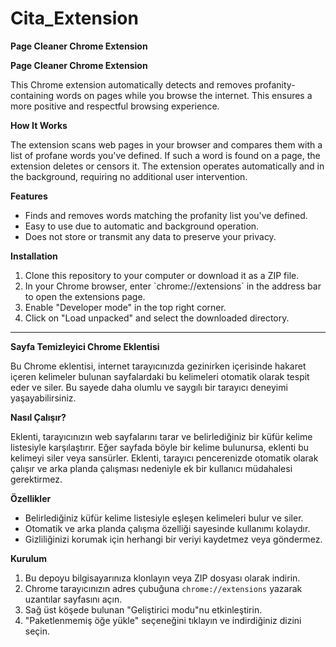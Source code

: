 # Cita_Extension
<p><strong>Page Cleaner Chrome Extension</strong></p>
<p><strong>Page Cleaner Chrome Extension</strong></p>

<p>This Chrome extension automatically detects and removes profanity-containing words on pages while you browse the internet. This ensures a more positive and respectful browsing experience.</p>

<p><strong>How It Works</strong></p>

<p>The extension scans web pages in your browser and compares them with a list of profane words you've defined. If such a word is found on a page, the extension deletes or censors it. The extension operates automatically and in the background, requiring no additional user intervention.</p>

<p><strong>Features</strong></p>

<ul>
    <li>Finds and removes words matching the profanity list you've defined.</li>
    <li>Easy to use due to automatic and background operation.</li>
    <li>Does not store or transmit any data to preserve your privacy.</li>
</ul>

<p><strong>Installation</strong></p>

<ol>
    <li>Clone this repository to your computer or download it as a ZIP file.</li>
    <li>In your Chrome browser, enter `chrome://extensions` in the address bar to open the extensions page.</li>
    <li>Enable "Developer mode" in the top right corner.</li>
    <li>Click on "Load unpacked" and select the downloaded directory.</li>
</ol>
<hr>
<p><strong>Sayfa Temizleyici Chrome Eklentisi</strong></p>

<p>Bu Chrome eklentisi, internet tarayıcınızda gezinirken içerisinde hakaret içeren kelimeler bulunan sayfalardaki bu kelimeleri otomatik olarak tespit eder ve siler. Bu sayede daha olumlu ve saygılı bir tarayıcı deneyimi yaşayabilirsiniz.</p>

<p><strong>Nasıl Çalışır?</strong></p>

<p>Eklenti, tarayıcınızın web sayfalarını tarar ve belirlediğiniz bir küfür kelime listesiyle karşılaştırır. Eğer sayfada böyle bir kelime bulunursa, eklenti bu kelimeyi siler veya sansürler. Eklenti, tarayıcı pencerenizde otomatik olarak çalışır ve arka planda çalışması nedeniyle ek bir kullanıcı müdahalesi gerektirmez.</p>

<p><strong>Özellikler</strong></p>

<ul>
    <li>Belirlediğiniz küfür kelime listesiyle eşleşen kelimeleri bulur ve siler.</li>
    <li>Otomatik ve arka planda çalışma özelliği sayesinde kullanımı kolaydır.</li>
    <li>Gizliliğinizi korumak için herhangi bir veriyi kaydetmez veya göndermez.</li>
</ul>

<p><strong>Kurulum</strong></p>

<ol>
    <li>Bu depoyu bilgisayarınıza klonlayın veya ZIP dosyası olarak indirin.</li>
    <li>Chrome tarayıcınızın adres çubuğuna <code>chrome://extensions</code> yazarak uzantılar sayfasını açın.</li>
    <li>Sağ üst köşede bulunan "Geliştirici modu"nu etkinleştirin.</li>
    <li>"Paketlenmemiş öğe yükle" seçeneğini tıklayın ve indirdiğiniz dizini seçin.</li>
</ol>
